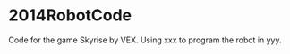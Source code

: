 2014RobotCode
=============

Code for the game Skyrise by VEX. Using xxx to program the robot in yyy.
